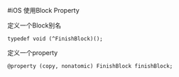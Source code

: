 #iOS 使用Block Property

定义一个Block别名

```
typedef void (^FinishBlock)();
```

定义一个property

```
@property (copy, nonatomic) FinishBlock finishBlock;
```
